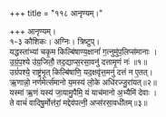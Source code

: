 +++
title = "११८ आनृण्यम्।"

+++
आनृण्यम्।  
१-३ कौशिकः। अग्निः। त्रिष्टुप्।  
यद्धस्ता॑भ्यां चकृ॒म किल्बि॑षाण्य॒क्षानां॑ ग॒त्नुमु॑प॒लिप्स॑मानाः ।  
उ॒ग्रं॒प॒श्ये उ॑ग्र॒जितौ॒ तद॒द्याप्स॒रसा॒वनु॑ दत्तामृ॒णं नः॑ ॥१॥  
उग्रं॑पश्ये॒ राष्ट्र॑भृ॒त् किल्बि॑षाणि॒ यद॒क्षवृ॑त्त॒मनु॑ दत्तं न ए॒तत्।  
ऋ॒णान्नो॒ नर्णमेर्त्स॑मानो य॒मस्य॑ लो॒के अधि॑रज्जु॒रा॑यत्॥२॥  
यस्मा॑ ऋ॒णं यस्य॑ जा॒यामु॒पैमि॒ यं याच॑मानो अ॒भ्यैमि॑ देवाः ।  
ते वाचं॑ वादिषु॒र्मोत्त॑रां॒ मद्देव॑पत्नी॒ अप्स॑रसा॒वधी॑तम्॥३॥
